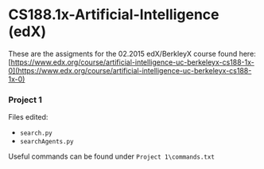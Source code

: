 # CS188.1x-Artificial-Intelligence (edX)

These are the assigments for the 02.2015 edX/BerkleyX course found here: [https://www.edx.org/course/artificial-intelligence-uc-berkeleyx-cs188-1x-0](https://www.edx.org/course/artificial-intelligence-uc-berkeleyx-cs188-1x-0)

### Project 1

Files edited:
* `search.py`
* `searchAgents.py`

Useful commands can be found under `Project 1\commands.txt`
